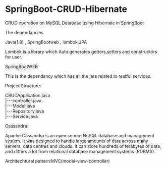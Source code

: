 # SpringBoot-CRUD-Hibernate
CRUD operation on MySQL Database using Hibernate  in SpringBoot

The dependancies

Java(1.8) ,
SpringBootweb , 
lombok,JPA

Lombok is a library which Auto generates getters,setters and constructors for user.


SpringBootWEB

This is the dependancy which has all the jars related to restful services.

Project Structure:

CRUDApplication.java<br>
|---controller.java<br>
|---Model.java<br>
|---Repository.java<br>
|---Service.java<br>


Cassandra:

Apache Cassandra is an open source NoSQL database and management system. It was designed to handle large amounts of data across many servers, data centres and clouds. It can store hundreds of terabytes of data, and differs a lot from relational database management systems (RDBMS). 

Architechtural pattern:MVC(model-view-controller)
